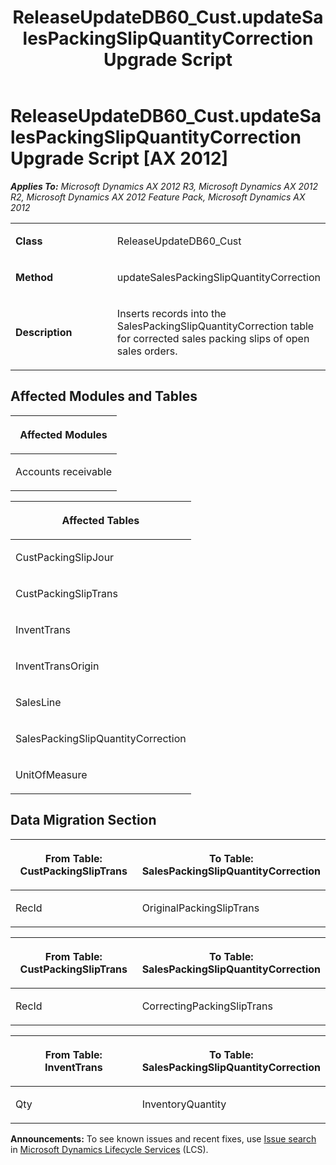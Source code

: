 ﻿---
title: ReleaseUpdateDB60_Cust.updateSalesPackingSlipQuantityCorrection Upgrade Script
TOCTitle: ReleaseUpdateDB60_Cust.updateSalesPackingSlipQuantityCorrection Upgrade Script
ms:assetid: 02c04466-2882-6bd6-d897-88a75940b9f0
ms:mtpsurl: https://msdn.microsoft.com/en-us/library/JJ684654(v=AX.60)
ms:contentKeyID: 49706351
ms.date: 05/18/2015
mtps_version: v=AX.60
---

# ReleaseUpdateDB60\_Cust.updateSalesPackingSlipQuantityCorrection Upgrade Script [AX 2012]


_**Applies To:** Microsoft Dynamics AX 2012 R3, Microsoft Dynamics AX 2012 R2, Microsoft Dynamics AX 2012 Feature Pack, Microsoft Dynamics AX 2012_

<table>
<colgroup>
<col style="width: 50%" />
<col style="width: 50%" />
</colgroup>
<tbody>
<tr class="odd">
<td><p><strong>Class</strong></p></td>
<td><p>ReleaseUpdateDB60_Cust</p></td>
</tr>
<tr class="even">
<td><p><strong>Method</strong></p></td>
<td><p>updateSalesPackingSlipQuantityCorrection</p></td>
</tr>
<tr class="odd">
<td><p><strong>Description</strong></p></td>
<td><p>Inserts records into the SalesPackingSlipQuantityCorrection table for corrected sales packing slips of open sales orders.</p></td>
</tr>
</tbody>
</table>


## Affected Modules and Tables

<table>
<colgroup>
<col style="width: 100%" />
</colgroup>
<thead>
<tr class="header">
<th><p>Affected Modules</p></th>
</tr>
</thead>
<tbody>
<tr class="odd">
<td><p>Accounts receivable</p></td>
</tr>
</tbody>
</table>


<table>
<colgroup>
<col style="width: 100%" />
</colgroup>
<thead>
<tr class="header">
<th><p>Affected Tables</p></th>
</tr>
</thead>
<tbody>
<tr class="odd">
<td><p>CustPackingSlipJour</p></td>
</tr>
<tr class="even">
<td><p>CustPackingSlipTrans</p></td>
</tr>
<tr class="odd">
<td><p>InventTrans</p></td>
</tr>
<tr class="even">
<td><p>InventTransOrigin</p></td>
</tr>
<tr class="odd">
<td><p>SalesLine</p></td>
</tr>
<tr class="even">
<td><p>SalesPackingSlipQuantityCorrection</p></td>
</tr>
<tr class="odd">
<td><p>UnitOfMeasure</p></td>
</tr>
</tbody>
</table>


## Data Migration Section

<table>
<colgroup>
<col style="width: 50%" />
<col style="width: 50%" />
</colgroup>
<thead>
<tr class="header">
<th><p>From Table: CustPackingSlipTrans</p></th>
<th><p>To Table: SalesPackingSlipQuantityCorrection</p></th>
</tr>
</thead>
<tbody>
<tr class="odd">
<td><p>RecId</p></td>
<td><p>OriginalPackingSlipTrans</p></td>
</tr>
</tbody>
</table>


<table>
<colgroup>
<col style="width: 50%" />
<col style="width: 50%" />
</colgroup>
<thead>
<tr class="header">
<th><p>From Table: CustPackingSlipTrans</p></th>
<th><p>To Table: SalesPackingSlipQuantityCorrection</p></th>
</tr>
</thead>
<tbody>
<tr class="odd">
<td><p>RecId</p></td>
<td><p>CorrectingPackingSlipTrans</p></td>
</tr>
</tbody>
</table>


<table>
<colgroup>
<col style="width: 50%" />
<col style="width: 50%" />
</colgroup>
<thead>
<tr class="header">
<th><p>From Table: InventTrans</p></th>
<th><p>To Table: SalesPackingSlipQuantityCorrection</p></th>
</tr>
</thead>
<tbody>
<tr class="odd">
<td><p>Qty</p></td>
<td><p>InventoryQuantity</p></td>
</tr>
</tbody>
</table>

  
**Announcements:** To see known issues and recent fixes, use [Issue search](http://go.microsoft.com/fwlink/?linkid=389258) in [Microsoft Dynamics Lifecycle Services](http://go.microsoft.com/fwlink/?linkid=306505) (LCS).

